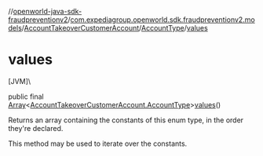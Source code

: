 //[openworld-java-sdk-fraudpreventionv2](../../../../index.md)/[com.expediagroup.openworld.sdk.fraudpreventionv2.models](../../index.md)/[AccountTakeoverCustomerAccount](../index.md)/[AccountType](index.md)/[values](values.md)

# values

[JVM]\

public final [Array](https://kotlinlang.org/api/latest/jvm/stdlib/kotlin/-array/index.html)&lt;[AccountTakeoverCustomerAccount.AccountType](index.md)&gt;[values](values.md)()

Returns an array containing the constants of this enum type, in the order they're declared.

This method may be used to iterate over the constants.
